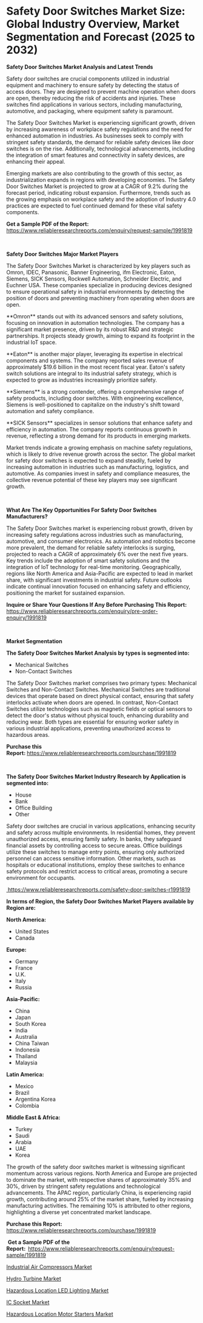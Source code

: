 <p><h1>Safety Door Switches Market Size: Global Industry Overview, Market Segmentation and Forecast (2025 to 2032)</h1></p><p><strong>Safety Door Switches Market Analysis and Latest Trends</strong></p>
<p><p>Safety door switches are crucial components utilized in industrial equipment and machinery to ensure safety by detecting the status of access doors. They are designed to prevent machine operation when doors are open, thereby reducing the risk of accidents and injuries. These switches find applications in various sectors, including manufacturing, automotive, and packaging, where equipment safety is paramount.</p><p>The Safety Door Switches Market is experiencing significant growth, driven by increasing awareness of workplace safety regulations and the need for enhanced automation in industries. As businesses seek to comply with stringent safety standards, the demand for reliable safety devices like door switches is on the rise. Additionally, technological advancements, including the integration of smart features and connectivity in safety devices, are enhancing their appeal.</p><p>Emerging markets are also contributing to the growth of this sector, as industrialization expands in regions with developing economies. The Safety Door Switches Market is projected to grow at a CAGR of 9.2% during the forecast period, indicating robust expansion. Furthermore, trends such as the growing emphasis on workplace safety and the adoption of Industry 4.0 practices are expected to fuel continued demand for these vital safety components.</p></p>
<p><strong>Get a Sample PDF of the Report:&nbsp;</strong> <a href="https://www.reliableresearchreports.com/enquiry/request-sample/1991819?utm_campaign=24&utm_medium=2&utm_source=Github&utm_content=ia&utm_term=08042025&utm_id=safety-door-switches">https://www.reliableresearchreports.com/enquiry/request-sample/1991819</a></p>
<p>&nbsp;</p>
<p><strong>Safety Door Switches Major Market Players</strong></p>
<p><p>The Safety Door Switches Market is characterized by key players such as Omron, IDEC, Panasonic, Banner Engineering, ifm Electronic, Eaton, Siemens, SICK Sensors, Rockwell Automation, Schneider Electric, and Euchner USA. These companies specialize in producing devices designed to ensure operational safety in industrial environments by detecting the position of doors and preventing machinery from operating when doors are open.</p><p>**Omron** stands out with its advanced sensors and safety solutions, focusing on innovation in automation technologies. The company has a significant market presence, driven by its robust R&D and strategic partnerships. It projects steady growth, aiming to expand its footprint in the industrial IoT space.</p><p>**Eaton** is another major player, leveraging its expertise in electrical components and systems. The company reported sales revenue of approximately $19.6 billion in the most recent fiscal year. Eaton's safety switch solutions are integral to its industrial safety strategy, which is expected to grow as industries increasingly prioritize safety.</p><p>**Siemens** is a strong contender, offering a comprehensive range of safety products, including door switches. With engineering excellence, Siemens is well-positioned to capitalize on the industry's shift toward automation and safety compliance.</p><p>**SICK Sensors** specializes in sensor solutions that enhance safety and efficiency in automation. The company reports continuous growth in revenue, reflecting a strong demand for its products in emerging markets.</p><p>Market trends indicate a growing emphasis on machine safety regulations, which is likely to drive revenue growth across the sector. The global market for safety door switches is expected to expand steadily, fueled by increasing automation in industries such as manufacturing, logistics, and automotive. As companies invest in safety and compliance measures, the collective revenue potential of these key players may see significant growth.</p></p>
<p>&nbsp;</p>
<p><strong>What Are The Key Opportunities For Safety Door Switches Manufacturers?</strong></p>
<p><p>The Safety Door Switches market is experiencing robust growth, driven by increasing safety regulations across industries such as manufacturing, automotive, and consumer electronics. As automation and robotics become more prevalent, the demand for reliable safety interlocks is surging, projected to reach a CAGR of approximately 6% over the next five years. Key trends include the adoption of smart safety solutions and the integration of IoT technology for real-time monitoring. Geographically, regions like North America and Asia-Pacific are expected to lead in market share, with significant investments in industrial safety. Future outlooks indicate continual innovation focused on enhancing safety and efficiency, positioning the market for sustained expansion.</p></p>
<p><strong>Inquire or Share Your Questions If Any Before Purchasing This Report:</strong> <a href="https://www.reliableresearchreports.com/enquiry/pre-order-enquiry/1991819?utm_campaign=24&utm_medium=2&utm_source=Github&utm_content=ia&utm_term=08042025&utm_id=safety-door-switches">https://www.reliableresearchreports.com/enquiry/pre-order-enquiry/1991819</a></p>
<p>&nbsp;</p>
<p><strong>Market Segmentation</strong></p>
<p><strong>The Safety Door Switches Market Analysis by types is segmented into:</strong></p>
<p><ul><li>Mechanical Switches</li><li>Non-Contact Switches</li></ul></p>
<p><p>The Safety Door Switches market comprises two primary types: Mechanical Switches and Non-Contact Switches. Mechanical Switches are traditional devices that operate based on direct physical contact, ensuring that safety interlocks activate when doors are opened. In contrast, Non-Contact Switches utilize technologies such as magnetic fields or optical sensors to detect the door's status without physical touch, enhancing durability and reducing wear. Both types are essential for ensuring worker safety in various industrial applications, preventing unauthorized access to hazardous areas.</p></p>
<p><strong>Purchase this Report:&nbsp;</strong><a href="https://www.reliableresearchreports.com/purchase/1991819?utm_campaign=24&utm_medium=2&utm_source=Github&utm_content=ia&utm_term=08042025&utm_id=safety-door-switches">https://www.reliableresearchreports.com/purchase/1991819</a></p>
<p>&nbsp;</p>
<p><strong>The Safety Door Switches Market Industry Research by Application is segmented into:</strong></p>
<p><ul><li>House</li><li>Bank</li><li>Office Building</li><li>Other</li></ul></p>
<p><p>Safety door switches are crucial in various applications, enhancing security and safety across multiple environments. In residential homes, they prevent unauthorized access, ensuring family safety. In banks, they safeguard financial assets by controlling access to secure areas. Office buildings utilize these switches to manage entry points, ensuring only authorized personnel can access sensitive information. Other markets, such as hospitals or educational institutions, employ these switches to enhance safety protocols and restrict access to critical areas, promoting a secure environment for occupants.</p></p>
<p><a href="https://www.reliableresearchreports.com/safety-door-switches-r1991819?utm_campaign=24&utm_medium=2&utm_source=Github&utm_content=ia&utm_term=08042025&utm_id=safety-door-switches">&nbsp;https://www.reliableresearchreports.com/safety-door-switches-r1991819</a></p>
<p><strong>In terms of Region, the Safety Door Switches Market Players available by Region are:</strong></p>
<p>
    <p> <strong> North America: </strong>
        <ul>
            <li>United States</li>
            <li>Canada</li>
        </ul>
        </p> 
    <p> <strong> Europe: </strong>
        <ul>
            <li>Germany</li>
            <li>France</li>
            <li>U.K.</li>
            <li>Italy</li>
            <li>Russia</li>
        </ul>
        </p> 
    <p> <strong> Asia-Pacific: </strong>
        <ul>
            <li>China</li>
            <li>Japan</li>
            <li>South Korea</li>
            <li>India</li>
            <li>Australia</li>
            <li>China Taiwan</li>
            <li>Indonesia</li>
            <li>Thailand</li>
            <li>Malaysia</li>
        </ul>
        </p> 
    <p> <strong> Latin America: </strong>
        <ul>
            <li>Mexico</li>
            <li>Brazil</li>
            <li>Argentina Korea</li>
            <li>Colombia</li>
        </ul>
        </p> 
    <p> <strong> Middle East & Africa: </strong>
        <ul>
            <li>Turkey</li>
            <li>Saudi</li>
            <li>Arabia</li>
            <li>UAE</li>
            <li>Korea</li>
        </ul>
    </p>
    </p>
<p><p>The growth of the safety door switches market is witnessing significant momentum across various regions. North America and Europe are projected to dominate the market, with respective shares of approximately 35% and 30%, driven by stringent safety regulations and technological advancements. The APAC region, particularly China, is experiencing rapid growth, contributing around 25% of the market share, fueled by increasing manufacturing activities. The remaining 10% is attributed to other regions, highlighting a diverse yet concentrated market landscape.</p></p>
<p><strong>Purchase this Report: </strong><a href="https://www.reliableresearchreports.com/purchase/1991819?utm_campaign=24&utm_medium=2&utm_source=Github&utm_content=ia&utm_term=08042025&utm_id=safety-door-switches">https://www.reliableresearchreports.com/purchase/1991819</a></p>
<p>&nbsp;<strong>Get a Sample PDF of the Report:&nbsp;&nbsp;</strong><a href="https://www.reliableresearchreports.com/enquiry/request-sample/1991819?utm_campaign=24&utm_medium=2&utm_source=Github&utm_content=ia&utm_term=08042025&utm_id=safety-door-switches">https://www.reliableresearchreports.com/enquiry/request-sample/1991819</a></p>
<p><strong></strong></p>
<p><p><a href="https://github.com/laveeasaadrh/Market-Research-Report-List-1/blob/main/industrial-air-compressors-market.md?utm_campaign=24&utm_medium=2&utm_source=Github&utm_content=ia&utm_term=08042025&utm_id=safety-door-switches">Industrial Air Compressors Market</a></p><p><a href="https://github.com/gassmkalay/Market-Research-Report-List-1/blob/main/hydro-turbine-market.md?utm_campaign=24&utm_medium=2&utm_source=Github&utm_content=ia&utm_term=08042025&utm_id=safety-door-switches">Hydro Turbine Market</a></p><p><a href="https://github.com/porstgowinjq/Market-Research-Report-List-1/blob/main/hazardous-location-led-lighting-market.md?utm_campaign=24&utm_medium=2&utm_source=Github&utm_content=ia&utm_term=08042025&utm_id=safety-door-switches">Hazardous Location LED Lighting Market</a></p><p><a href="https://github.com/swaftaenglem/Market-Research-Report-List-1/blob/main/ic-socket-market.md?utm_campaign=24&utm_medium=2&utm_source=Github&utm_content=ia&utm_term=08042025&utm_id=safety-door-switches">IC Socket Market</a></p><p><a href="https://github.com/blauetrelawz/Market-Research-Report-List-1/blob/main/hazardous-location-motor-starters-market.md?utm_campaign=24&utm_medium=2&utm_source=Github&utm_content=ia&utm_term=08042025&utm_id=safety-door-switches">Hazardous Location Motor Starters Market</a></p></p>